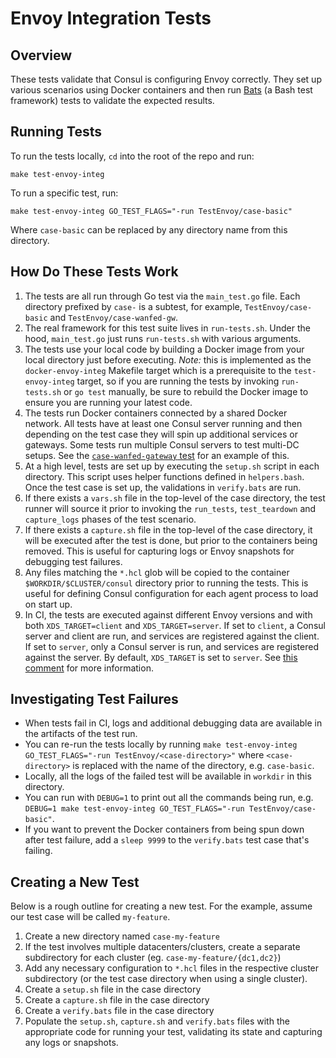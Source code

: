 # Envoy Integration Tests

## Overview

These tests validate that Consul is configuring Envoy correctly. They set up various scenarios using Docker containers and then run
[Bats](https://github.com/sstephenson/bats) (a Bash test framework) tests to validate the expected results.

## Running Tests

To run the tests locally, `cd` into the root of the repo and run:

```console
make test-envoy-integ
```

To run a specific test, run:

```console
make test-envoy-integ GO_TEST_FLAGS="-run TestEnvoy/case-basic"
```

Where `case-basic` can be replaced by any directory name from this directory.

## How Do These Tests Work

1. The tests are all run through Go test via the `main_test.go` file. Each directory prefixed by `case-` is a subtest, for example,
`TestEnvoy/case-basic` and `TestEnvoy/case-wanfed-gw`.
2. The real framework for this test suite lives in `run-tests.sh`. Under the hood, `main_test.go` just runs `run-tests.sh` with
   various arguments.
3. The tests use your local code by building a Docker image from your local directory just before executing.
   _Note:_ this is implemented as the `docker-envoy-integ` Makefile target which is a prerequisite to the `test-envoy-integ` target,
   so if you are running the tests by invoking `run-tests.sh` or `go test` manually, be sure to rebuild the Docker image to ensure
   you are running your latest code.
4. The tests run Docker containers connected by a shared Docker network. All tests have at least one Consul server running and then
   depending on the test case they will spin up additional services or gateways. Some tests run multiple Consul servers to test
   multi-DC setups. See the [`case-wanfed-gateway` test](./case-wanfed-gw) for an example of this.
5. At a high level, tests are set up by executing the `setup.sh` script in each directory. This script uses helper functions
   defined in `helpers.bash`. Once the test case is set up, the validations in `verify.bats` are run.
6. If there exists a `vars.sh` file in the top-level of the case directory, the test runner will source it prior to invoking
   the `run_tests`, `test_teardown` and `capture_logs` phases of the test scenario.
7. If there exists a `capture.sh` file in the top-level of the case directory, it will be executed after the test is done, but prior to
   the containers being removed. This is useful for capturing logs or Envoy snapshots for debugging test failures.
8. Any files matching the `*.hcl` glob will be copied to the container `$WORKDIR/$CLUSTER/consul` directory prior to running the tests.
   This is useful for defining Consul configuration for each agent process to load on start up.
9. In CI, the tests are executed against different Envoy versions and with both `XDS_TARGET=client` and `XDS_TARGET=server`.
   If set to `client`, a Consul server and client are run, and services are registered against the client. If set to `server`,
   only a Consul server is run, and services are registered against the server. By default, `XDS_TARGET` is set to `server`.
   See [this comment](https://github.com/hashicorp/consul/blob/70bb6a2abdbc5ed4a6e728e8da243c5394a631d1/test/integration/connect/envoy/run-tests.sh#L178-L212) for more information.

## Investigating Test Failures

* When tests fail in CI, logs and additional debugging data are available in the artifacts of the test run.
* You can re-run the tests locally by running `make test-envoy-integ GO_TEST_FLAGS="-run TestEnvoy/<case-directory>"` where `<case-directory>` is
  replaced with the name of the directory, e.g. `case-basic`.
* Locally, all the logs of the failed test will be available in `workdir` in this directory.
* You can run with `DEBUG=1` to print out all the commands being run, e.g. `DEBUG=1 make test-envoy-integ GO_TEST_FLAGS="-run TestEnvoy/case-basic"`.
* If you want to prevent the Docker containers from being spun down after test failure, add a `sleep 9999` to the `verify.bats` test case that's failing.

## Creating a New Test

Below is a rough outline for creating a new test. For the example, assume our test case will be called `my-feature`.
1. Create a new directory named `case-my-feature`
2. If the test involves multiple datacenters/clusters, create a separate subdirectory for each cluster (eg. `case-my-feature/{dc1,dc2}`)
3. Add any necessary configuration to `*.hcl` files in the respective cluster subdirectory (or the test case directory when using a single cluster).
4. Create a `setup.sh` file in the case directory
5. Create a `capture.sh` file in the case directory
6. Create a `verify.bats` file in the case directory
7. Populate the `setup.sh`, `capture.sh` and `verify.bats` files with the appropriate code for running your test, validating its state and capturing any logs or snapshots.
